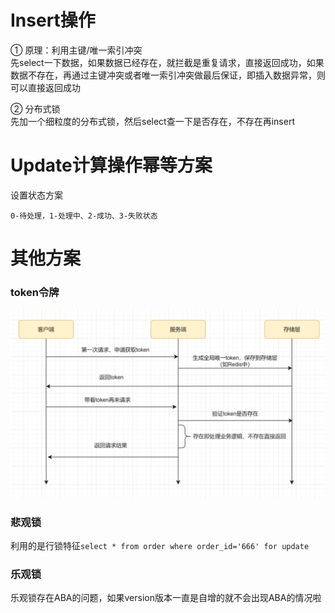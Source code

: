 # Insert操作
① 原理：利用主键/唯一索引冲突  
先select一下数据，如果数据已经存在，就拦截是重复请求，直接返回成功，如果数据不存在，再通过主键冲突或者唯一索引冲突做最后保证，即插入数据异常，则可以直接返回成功  

② 分布式锁  
先加一个细粒度的分布式锁，然后select查一下是否存在，不存在再insert

# Update计算操作幂等方案
设置状态方案  
```
0-待处理，1-处理中、2-成功、3-失败状态
```

# 其他方案
### token令牌
![img.png](images/token令牌保证幂等性.png)

### 悲观锁
利用的是行锁特征```select * from order where order_id='666' for update```

### 乐观锁
乐观锁存在ABA的问题，如果version版本一直是自增的就不会出现ABA的情况啦